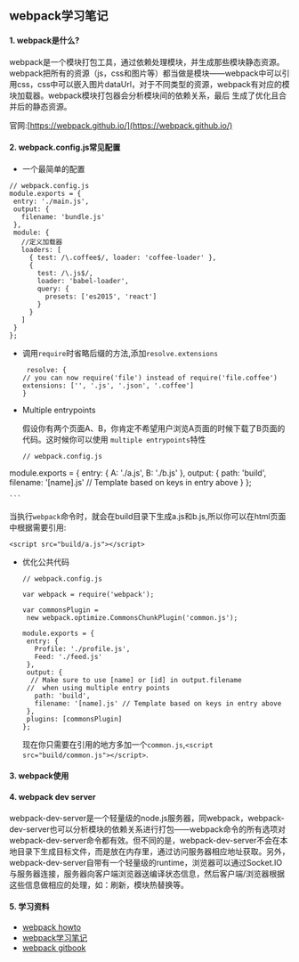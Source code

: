 ## webpack学习笔记

#### 1. webpack是什么?

 webpack是一个模块打包工具，通过依赖处理模块，并生成那些模块静态资源。webpack把所有的资源（js，css和图片等）都当做是模块——webpack中可以引用css，css中可以嵌入图片dataUrl，对于不同类型的资源，webpack有对应的模块加载器。webpack模块打包器会分析模块间的依赖关系，最后 生成了优化且合并后的静态资源。

官网:[https://webpack.github.io/](https://webpack.github.io/)

#### 2. webpack.config.js常见配置


- 一个最简单的配置

 ```
 // webpack.config.js
module.exports = {
  entry: './main.js',
  output: {
    filename: 'bundle.js'
  },
  module: {
    //定义加载器
    loaders: [
      { test: /\.coffee$/, loader: 'coffee-loader' },
      {
        test: /\.js$/,
        loader: 'babel-loader',
        query: {
          presets: ['es2015', 'react']
        }
      }
    ]
  }
};
 ```

- 调用`require`时省略后缀的方法,添加`resolve.extensions`

	```
	 resolve: {
    // you can now require('file') instead of require('file.coffee')
    extensions: ['', '.js', '.json', '.coffee']
   }
	```

- Multiple entrypoints

  假设你有两个页面A、B，你肯定不希望用户浏览A页面的时候下载了B页面的代码。这时候你可以使用
  `multiple entrypoints`特性

	```
	// webpack.config.js
module.exports = {
  entry: {
    A: './a.js',
    B: './b.js'
  },
  output: {
    path: 'build',
    filename: '[name].js' // Template based on keys in entry above
  }
};

	```

当执行`webpack`命令时，就会在build目录下生成a.js和b.js,所以你可以在html页面中根据需要引用:

```
<script src="build/a.js"></script>
```

- 优化公共代码


	 ```
	 // webpack.config.js

	var webpack = require('webpack');

	var commonsPlugin =
	  new webpack.optimize.CommonsChunkPlugin('common.js');

	module.exports = {
	  entry: {
	    Profile: './profile.js',
	    Feed: './feed.js'
	  },
	  output: {
	   // Make sure to use [name] or [id] in output.filename
      //  when using multiple entry points
	    path: 'build',
	    filename: '[name].js' // Template based on keys in entry above
	  },
	  plugins: [commonsPlugin]
	};

	 ```
  现在你只需要在引用的地方多加一个`common.js`,`<script src="build/common.js"></script>`.



#### 3. webpack使用

#### 4. webpack dev server

webpack-dev-server是一个轻量级的node.js服务器，同webpack，webpack-dev-server也可以分析模块的依赖关系进行打包——webpack命令的所有选项对webpack-dev-server命令都有效。但不同的是，webpack-dev-server不会在本地目录下生成目标文件，而是放在内存里，通过访问服务器相应地址获取。另外，webpack-dev-server自带有一个轻量级的runtime，浏览器可以通过Socket.IO与服务器连接，服务器向客户端浏览器送编译状态信息，然后客户端/浏览器根据这些信息做相应的处理，如：刷新，模块热替换等。

#### 5. 学习资料

 - [webpack howto](https://github.com/petehunt/webpack-howto)
 - [webpack学习笔记](http://blog.csdn.net/zhbhun/article/details/47208885)
 - [webpack gitbook](https://fakefish.github.io/react-webpack-cookbook/)
